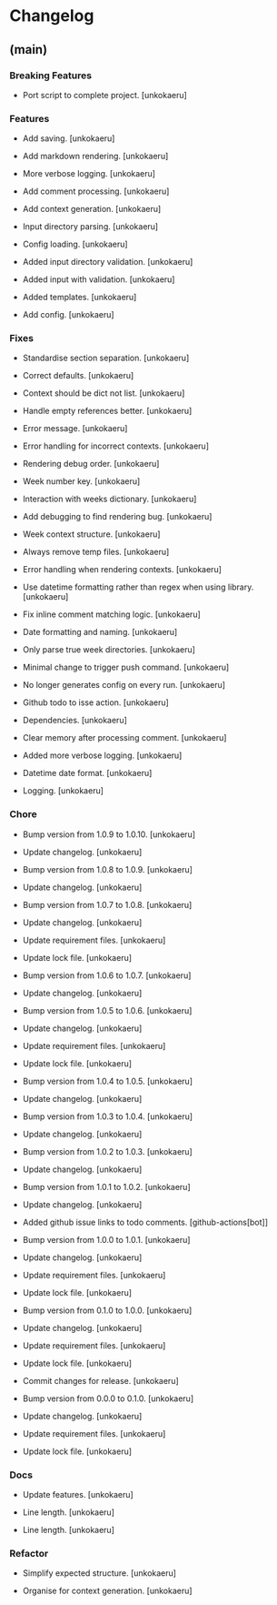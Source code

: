 # Changelog


## (main)

### Breaking Features

* Port script to complete project. [unkokaeru]

### Features

* Add saving. [unkokaeru]

* Add markdown rendering. [unkokaeru]

* More verbose logging. [unkokaeru]

* Add comment processing. [unkokaeru]

* Add context generation. [unkokaeru]

* Input directory parsing. [unkokaeru]

* Config loading. [unkokaeru]

* Added input directory validation. [unkokaeru]

* Added input with validation. [unkokaeru]

* Added templates. [unkokaeru]

* Add config. [unkokaeru]

### Fixes

* Standardise section separation. [unkokaeru]

* Correct defaults. [unkokaeru]

* Context should be dict not list. [unkokaeru]

* Handle empty references better. [unkokaeru]

* Error message. [unkokaeru]

* Error handling for incorrect contexts. [unkokaeru]

* Rendering debug order. [unkokaeru]

* Week number key. [unkokaeru]

* Interaction with weeks dictionary. [unkokaeru]

* Add debugging to find rendering bug. [unkokaeru]

* Week context structure. [unkokaeru]

* Always remove temp files. [unkokaeru]

* Error handling when rendering contexts. [unkokaeru]

* Use datetime formatting rather than regex when using library. [unkokaeru]

* Fix inline comment matching logic. [unkokaeru]

* Date formatting and naming. [unkokaeru]

* Only parse true week directories. [unkokaeru]

* Minimal change to trigger push command. [unkokaeru]

* No longer generates config on every run. [unkokaeru]

* Github todo to isse action. [unkokaeru]

* Dependencies. [unkokaeru]

* Clear memory after processing comment. [unkokaeru]

* Added more verbose logging. [unkokaeru]

* Datetime date format. [unkokaeru]

* Logging. [unkokaeru]

### Chore

* Bump version from 1.0.9 to 1.0.10. [unkokaeru]

* Update changelog. [unkokaeru]

* Bump version from 1.0.8 to 1.0.9. [unkokaeru]

* Update changelog. [unkokaeru]

* Bump version from 1.0.7 to 1.0.8. [unkokaeru]

* Update changelog. [unkokaeru]

* Update requirement files. [unkokaeru]

* Update lock file. [unkokaeru]

* Bump version from 1.0.6 to 1.0.7. [unkokaeru]

* Update changelog. [unkokaeru]

* Bump version from 1.0.5 to 1.0.6. [unkokaeru]

* Update changelog. [unkokaeru]

* Update requirement files. [unkokaeru]

* Update lock file. [unkokaeru]

* Bump version from 1.0.4 to 1.0.5. [unkokaeru]

* Update changelog. [unkokaeru]

* Bump version from 1.0.3 to 1.0.4. [unkokaeru]

* Update changelog. [unkokaeru]

* Bump version from 1.0.2 to 1.0.3. [unkokaeru]

* Update changelog. [unkokaeru]

* Bump version from 1.0.1 to 1.0.2. [unkokaeru]

* Update changelog. [unkokaeru]

* Added github issue links to todo comments. [github-actions[bot]]

* Bump version from 1.0.0 to 1.0.1. [unkokaeru]

* Update changelog. [unkokaeru]

* Update requirement files. [unkokaeru]

* Update lock file. [unkokaeru]

* Bump version from 0.1.0 to 1.0.0. [unkokaeru]

* Update changelog. [unkokaeru]

* Update requirement files. [unkokaeru]

* Update lock file. [unkokaeru]

* Commit changes for release. [unkokaeru]

* Bump version from 0.0.0 to 0.1.0. [unkokaeru]

* Update changelog. [unkokaeru]

* Update requirement files. [unkokaeru]

* Update lock file. [unkokaeru]

### Docs

* Update features. [unkokaeru]

* Line length. [unkokaeru]

* Line length. [unkokaeru]

### Refactor

* Simplify expected structure. [unkokaeru]

* Organise for context generation. [unkokaeru]


